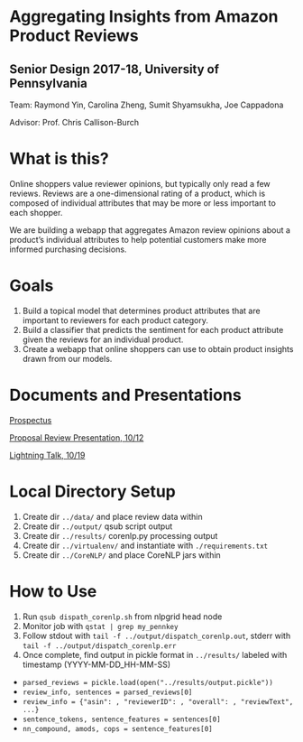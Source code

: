 # Aggregating Insights from Amazon Product Reviews
## Senior Design 2017-18, University of Pennsylvania
Team: Raymond Yin, Carolina Zheng, Sumit Shyamsukha, Joe Cappadona

Advisor: Prof. Chris Callison-Burch

# What is this?
Online shoppers value reviewer opinions, but typically only read a few reviews. Reviews are a one-dimensional rating of a product, which is composed of individual attributes that may be more or less important to each shopper.

We are building a webapp that aggregates Amazon review opinions about a product’s individual attributes to help potential customers make more informed purchasing decisions.

# Goals
1. Build a topical model that determines product attributes that are important to reviewers for each product category.
2. Build a classifier that predicts the sentiment for each product attribute given the reviews for an individual product.
3. Create a webapp that online shoppers can use to obtain product insights drawn from our models.

# Documents and Presentations
[Prospectus](https://docs.google.com/document/d/1361A_TWmM_9vMqyUZn54dAXiFLXCjP1nHvMBFuujl08/)

[Proposal Review Presentation, 10/12](https://docs.google.com/presentation/d/1Mk74AG5LYhIhdV7RcbA-OsCsA1ILOk9LSzZt8JfhTtg/)

[Lightning Talk, 10/19](https://docs.google.com/document/d/1VA6_tRsiSYoE_d5CvkZ4U52NRldFUp5Mq_QTt4HwOsw/)

# Local Directory Setup
1. Create dir `../data/` and place review data within
2. Create dir `../output/` qsub script output
3. Create dir `../results/` corenlp.py processing output
4. Create dir `../virtualenv/` and instantiate with `./requirements.txt`
5. Create dir `../CoreNLP/` and place CoreNLP jars within

# How to Use
1. Run `qsub dispath_corenlp.sh` from nlpgrid head node
2. Monitor job with `qstat | grep my_pennkey`
3. Follow stdout with `tail -f ../output/dispatch_corenlp.out`, stderr with `tail -f ../output/dispatch_corenlp.err`
4. Once complete, find output in pickle format in `../results/` labeled with timestamp (YYYY-MM-DD\_HH-MM-SS)
  * `parsed_reviews = pickle.load(open("../results/output.pickle"))`
  * `review_info, sentences = parsed_reviews[0]`
  * `review_info = {"asin": , "reviewerID": , "overall": , "reviewText", ...}`
  * `sentence_tokens, sentence_features = sentences[0]`
  * `nn_compound, amods, cops = sentence_features[0]`
